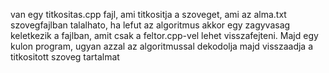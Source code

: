 van egy titkositas.cpp fajl, ami titkositja a szoveget, ami az alma.txt szovegfajlban talalhato, ha lefut az algoritmus akkor egy zagyvasag keletkezik a fajlban, amit csak a feltor.cpp-vel lehet visszafejteni.
Majd egy kulon program, ugyan azzal az algoritmussal dekodolja majd visszaadja a titkositott szoveg tartalmat
